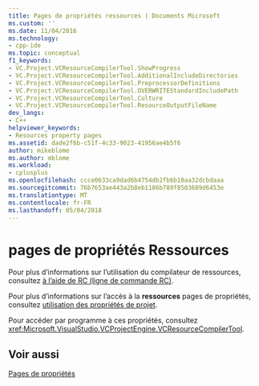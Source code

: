 ```yaml
---
title: Pages de propriétés ressources | Documents Microsoft
ms.custom: ''
ms.date: 11/04/2016
ms.technology:
- cpp-ide
ms.topic: conceptual
f1_keywords:
- VC.Project.VCResourceCompilerTool.ShowProgress
- VC.Project.VCResourceCompilerTool.AdditionalIncludeDirectories
- VC.Project.VCResourceCompilerTool.PreprocessorDefinitions
- VC.Project.VCResourceCompilerTool.OVERWRITEStandardIncludePath
- VC.Project.VCResourceCompilerTool.Culture
- VC.Project.VCResourceCompilerTool.ResourceOutputFileName
dev_langs:
- C++
helpviewer_keywords:
- Resources property pages
ms.assetid: dade2f6b-c51f-4c33-9023-41956ae4b5f6
author: mikeblome
ms.author: mblome
ms.workload:
- cplusplus
ms.openlocfilehash: ccce0633ca9dad6b4754db2fb6b10aa32dcbdaaa
ms.sourcegitcommit: 76b7653ae443a2b8eb1186b789f8503609d6453e
ms.translationtype: MT
ms.contentlocale: fr-FR
ms.lasthandoff: 05/04/2018
---
```

# <a name="resources-property-pages"></a>pages de propriétés Ressources
Pour plus d’informations sur l’utilisation du compilateur de ressources, consultez [à l’aide de RC (ligne de commande RC)](http://msdn.microsoft.com/library/windows/desktop/aa381055).  
  
 Pour plus d’informations sur l’accès à la **ressources** pages de propriétés, consultez [utilisation des propriétés de projet](../ide/working-with-project-properties.md).  
  
 Pour accéder par programme à ces propriétés, consultez <xref:Microsoft.VisualStudio.VCProjectEngine.VCResourceCompilerTool>.  
  
## <a name="see-also"></a>Voir aussi  
 [Pages de propriétés](../ide/property-pages-visual-cpp.md)